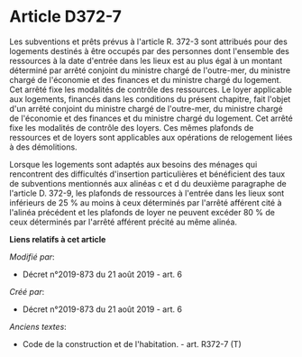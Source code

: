 # Article D372-7

Les subventions et prêts prévus à l'article R. 372-3 sont attribués pour des logements destinés à être occupés par des
personnes dont l'ensemble des ressources à la date d'entrée dans les lieux est au plus égal à un montant déterminé par arrêté
conjoint du ministre chargé de l'outre-mer, du ministre chargé de l'économie et des finances et du ministre chargé du
logement. Cet arrêté fixe les modalités de contrôle des ressources. Le loyer applicable aux logements, financés dans les
conditions du présent chapitre, fait l'objet d'un arrêté conjoint du ministre chargé de l'outre-mer, du ministre chargé de
l'économie et des finances et du ministre chargé du logement. Cet arrêté fixe les modalités de contrôle des loyers. Ces mêmes
plafonds de ressources et de loyers sont applicables aux opérations de relogement liées à des démolitions.

Lorsque les logements sont adaptés aux besoins des ménages qui rencontrent des difficultés d'insertion particulières et
bénéficient des taux de subventions mentionnés aux alinéas c et d du deuxième paragraphe de l'article D. 372-9, les plafonds
de ressources à l'entrée dans les lieux sont inférieurs de 25 % au moins à ceux déterminés par l'arrêté afférent cité à
l'alinéa précédent et les plafonds de loyer ne peuvent excéder 80 % de ceux déterminés par l'arrêté afférent précité au même
alinéa.

**Liens relatifs à cet article**

_Modifié par_:

  - Décret n°2019-873 du 21 août 2019 - art. 6

_Créé par_:

  - Décret n°2019-873 du 21 août 2019 - art. 6

_Anciens textes_:

  - Code de la construction et de l'habitation. - art. R372-7 (T)
